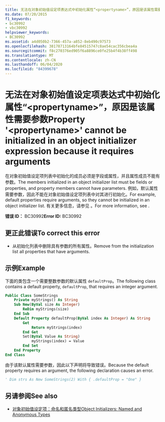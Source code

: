 ```yaml
---
title: 无法在对象初始值设定项表达式中初始化属性“<propertyname>”，原因是该属性需要参数
ms.date: 07/20/2015
f1_keywords:
- bc30992
- vbc30992
helpviewer_keywords:
- BC30992
ms.assetid: a4d050b2-7366-457a-a852-8eb490c97573
ms.openlocfilehash: 38178713164bfe84515747c8ae54cac356cbea4a
ms.sourcegitcommit: f8c270376ed905f6a8896ce0fe25b4f4b38ff498
ms.translationtype: MT
ms.contentlocale: zh-CN
ms.lasthandoff: 06/04/2020
ms.locfileid: "84399678"
---
```

# <a name="property-propertyname-cannot-be-initialized-in-an-object-initializer-expression-because-it-requires-arguments"></a><span data-ttu-id="046e5-102">无法在对象初始值设定项表达式中初始化属性“\<propertyname>”，原因是该属性需要参数</span><span class="sxs-lookup"><span data-stu-id="046e5-102">Property '\<propertyname>' cannot be initialized in an object initializer expression because it requires arguments</span></span>
<span data-ttu-id="046e5-103">在对象初始值设定项列表中初始化的成员必须是字段或属性，并且属性成员不能有参数。</span><span class="sxs-lookup"><span data-stu-id="046e5-103">The members initialized in an object initializer list must be fields or properties, and property members cannot have parameters.</span></span> <span data-ttu-id="046e5-104">例如，默认属性需要参数，因此不能在对象初始值设定项列表中对其进行初始化。</span><span class="sxs-lookup"><span data-stu-id="046e5-104">For example, default properties require arguments, so they cannot be initialized in an object initializer list.</span></span> <span data-ttu-id="046e5-105">有关更多信息，请参见 。</span><span class="sxs-lookup"><span data-stu-id="046e5-105">For more information, see .</span></span>  
  
 <span data-ttu-id="046e5-106">**错误 ID：** BC30992</span><span class="sxs-lookup"><span data-stu-id="046e5-106">**Error ID:** BC30992</span></span>  
  
## <a name="to-correct-this-error"></a><span data-ttu-id="046e5-107">更正此错误</span><span class="sxs-lookup"><span data-stu-id="046e5-107">To correct this error</span></span>  
  
- <span data-ttu-id="046e5-108">从初始化列表中删除具有参数的所有属性。</span><span class="sxs-lookup"><span data-stu-id="046e5-108">Remove from the initialization list all properties that have arguments.</span></span>  
  
## <a name="example"></a><span data-ttu-id="046e5-109">示例</span><span class="sxs-lookup"><span data-stu-id="046e5-109">Example</span></span>  
 <span data-ttu-id="046e5-110">下面的类包含一个需要整数参数的默认属性 `defaultProp`。</span><span class="sxs-lookup"><span data-stu-id="046e5-110">The following class contains a default property, `defaultProp`, that requires an integer argument.</span></span>  
  
```vb  
Public Class SomeStrings  
    Private myStrings() As String  
    Sub New(ByVal size As Integer)  
        ReDim myStrings(size)  
    End Sub  
    Default Property defaultProp(ByVal index As Integer) As String  
        Get  
            Return myStrings(index)  
        End Get  
        Set(ByVal Value As String)  
            myStrings(index) = Value  
        End Set  
    End Property  
End Class  
```  
  
 <span data-ttu-id="046e5-111">由于该默认属性需要参数，因此以下声明将导致错误。</span><span class="sxs-lookup"><span data-stu-id="046e5-111">Because the default property requires an argument, the following declaration causes an error.</span></span>  
  
```vb  
' Dim strs As New SomeStrings(2) With { .defaultProp = "One" }  
```  
  
## <a name="see-also"></a><span data-ttu-id="046e5-112">另请参阅</span><span class="sxs-lookup"><span data-stu-id="046e5-112">See also</span></span>

- [<span data-ttu-id="046e5-113">对象初始值设定项：命名和匿名类型</span><span class="sxs-lookup"><span data-stu-id="046e5-113">Object Initializers: Named and Anonymous Types</span></span>](../programming-guide/language-features/objects-and-classes/object-initializers-named-and-anonymous-types.md)
